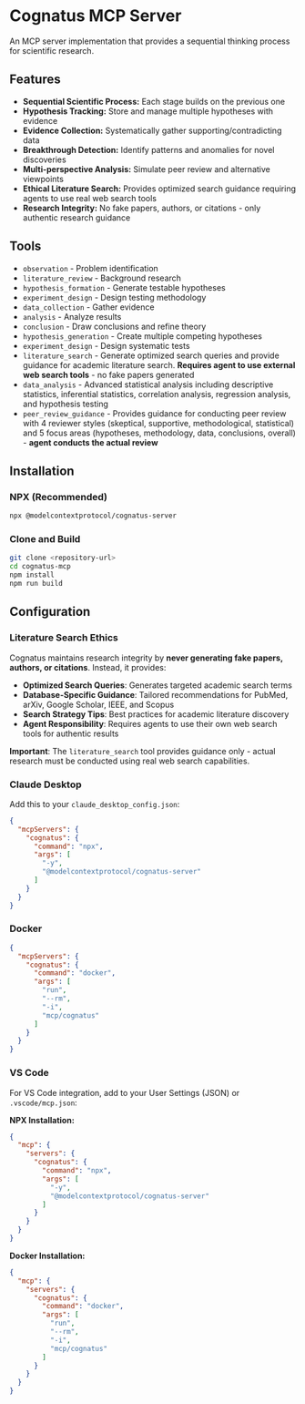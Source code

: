 # Cognatus MCP Server

An MCP server implementation that provides a sequential thinking process for scientific research.

## Features

- **Sequential Scientific Process:** Each stage builds on the previous one
- **Hypothesis Tracking:** Store and manage multiple hypotheses with evidence
- **Evidence Collection:** Systematically gather supporting/contradicting data
- **Breakthrough Detection:** Identify patterns and anomalies for novel discoveries
- **Multi-perspective Analysis:** Simulate peer review and alternative viewpoints
- **Ethical Literature Search:** Provides optimized search guidance requiring agents to use real web search tools
- **Research Integrity:** No fake papers, authors, or citations - only authentic research guidance

## Tools

- `observation` - Problem identification
- `literature_review` - Background research  
- `hypothesis_formation` - Generate testable hypotheses
- `experiment_design` - Design testing methodology
- `data_collection` - Gather evidence
- `analysis` - Analyze results
- `conclusion` - Draw conclusions and refine theory
- `hypothesis_generation` - Create multiple competing hypotheses
- `experiment_design` - Design systematic tests
- `literature_search` - Generate optimized search queries and provide guidance for academic literature search. **Requires agent to use external web search tools** - no fake papers generated
- `data_analysis` - Advanced statistical analysis including descriptive statistics, inferential statistics, correlation analysis, regression analysis, and hypothesis testing
- `peer_review_guidance` - Provides guidance for conducting peer review with 4 reviewer styles (skeptical, supportive, methodological, statistical) and 5 focus areas (hypotheses, methodology, data, conclusions, overall) - **agent conducts the actual review**

## Installation

### NPX (Recommended)

```bash
npx @modelcontextprotocol/cognatus-server
```

### Clone and Build

```bash
git clone <repository-url>
cd cognatus-mcp
npm install
npm run build
```

## Configuration

### Literature Search Ethics

Cognatus maintains research integrity by **never generating fake papers, authors, or citations**. Instead, it provides:

- **Optimized Search Queries**: Generates targeted academic search terms
- **Database-Specific Guidance**: Tailored recommendations for PubMed, arXiv, Google Scholar, IEEE, and Scopus
- **Search Strategy Tips**: Best practices for academic literature discovery
- **Agent Responsibility**: Requires agents to use their own web search tools for authentic results

**Important**: The `literature_search` tool provides guidance only - actual research must be conducted using real web search capabilities.

### Claude Desktop

Add this to your `claude_desktop_config.json`:

```json
{
  "mcpServers": {
    "cognatus": {
      "command": "npx",
      "args": [
        "-y",
        "@modelcontextprotocol/cognatus-server"
      ]
    }
  }
}
```

### Docker

```json
{
  "mcpServers": {
    "cognatus": {
      "command": "docker",
      "args": [
        "run",
        "--rm",
        "-i",
        "mcp/cognatus"
      ]
    }
  }
}
```

### VS Code

For VS Code integration, add to your User Settings (JSON) or `.vscode/mcp.json`:

**NPX Installation:**
```json
{
  "mcp": {
    "servers": {
      "cognatus": {
        "command": "npx",
        "args": [
          "-y",
          "@modelcontextprotocol/cognatus-server"
        ]
      }
    }
  }
}
```

**Docker Installation:**
```json
{
  "mcp": {
    "servers": {
      "cognatus": {
        "command": "docker",
        "args": [
          "run",
          "--rm",
          "-i",
          "mcp/cognatus"
        ]
      }
    }
  }
}
```
